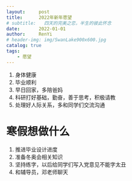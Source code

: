 ```yaml
---
layout:     post
title:      2022年新年愿望
# subtitle:   四天的完美之恋，半生的彼此怀念
date:       2022-01-01
author:     RenYi
# header-img: img/SwanLake900x600.jpg
catalog: true
tags:
    - 愿望
---
```


1. 身体健康
2. 毕业顺利
3. 早日回家，多陪爸妈
4. 科研打好基础，勤奋，善于思考，积极请教
5. 处理好人际关系，多和同学们交流沟通



# 寒假想做什么

1. 推进毕业设计进度
2. 准备冬奥会相关知识
3. 坚持练字，以后给同学们写入党意见不能字太丑
4. 和辅导员，邓老师聊天

